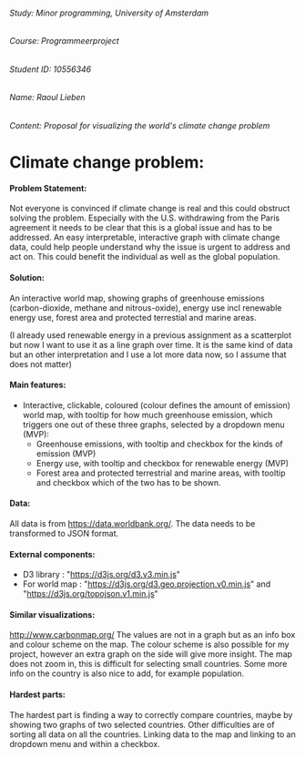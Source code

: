 ###### Study: Minor programming, University of Amsterdam
###### Course: Programmeerproject
###### Student ID: 10556346
###### Name: Raoul Lieben
###### Content: Proposal for visualizing the world's climate change problem

# Climate change problem:

#### Problem Statement:

Not everyone is convinced if climate change is real and this could obstruct solving the problem. Especially with the U.S.
withdrawing from the Paris agreement it needs to be clear that this is a global issue and has to be addressed. An easy
interpretable, interactive graph with climate change data, could help people understand why the issue is urgent to
address and act on. This could benefit the individual as well as the global population.

#### Solution:
An interactive world map, showing graphs of greenhouse emissions (carbon-dioxide, methane and nitrous-oxide), energy use incl
renewable energy use, forest area and protected terrestial and marine areas.

(I already used renewable energy in a previous assignment as a scatterplot but now I want to use it as a line graph over time.
It is the same kind of data but an other interpretation and I use a lot more data now, so I assume that does not matter)

#### Main features:
- Interactive, clickable, coloured (colour defines the amount of emission) world map, with tooltip for how much greenhouse
emission, which triggers one out of these three graphs, selected by a dropdown menu (MVP):
    - Greenhouse emissions, with tooltip and checkbox for the kinds of emission (MVP)
    - Energy use, with tooltip and checkbox for renewable energy (MVP)
    - Forest area and protected terrestrial and marine areas, with tooltip and checkbox which of the two has to be shown.

#### Data:
All data is from https://data.worldbank.org/. The data needs to be transformed to JSON format.

#### External components:
- D3 library : "https://d3js.org/d3.v3.min.js"
- For world map : "https://d3js.org/d3.geo.projection.v0.min.js" and "https://d3js.org/topojson.v1.min.js"

#### Similar visualizations:
http://www.carbonmap.org/
The values are not in a graph but as an info box and colour scheme on the map. The colour scheme is also possible for my
project, however an extra graph on the side will give more insight.
The map does not zoom in, this is difficult for selecting small countries. Some more info on the country is also nice to add,
for example population.

#### Hardest parts:
The hardest part is finding a way to correctly compare countries, maybe by showing two graphs of two selected countries.
Other difficulties are of sorting all data on all the countries. Linking data to the map and linking to an dropdown menu and
within a checkbox. 
